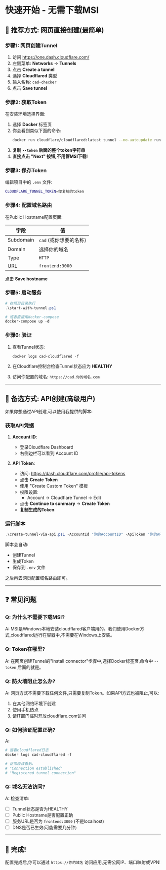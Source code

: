 # 快速开始 - 无需下载MSI

## 🎯 推荐方式: 网页直接创建(最简单)

### 步骤1: 网页创建Tunnel

1. 访问 https://one.dash.cloudflare.com/
2. 左侧菜单: **Networks** → **Tunnels**
3. 点击 **Create a tunnel**
4. 选择 **Cloudflared** 类型
5. 输入名称: `cad-checker`
6. 点击 **Save tunnel**

### 步骤2: 获取Token

在安装环境选择界面:

1. 选择 **Docker** 标签页
2. 你会看到类似下面的命令:
   ```bash
   docker run cloudflare/cloudflared:latest tunnel --no-autoupdate run --token eyJh...
   ```
3. **复制 `--token` 后面的整个token字符串**
4. **直接点击 "Next" 按钮,不用管MSI下载!**

### 步骤3: 保存Token

编辑项目中的 `.env` 文件:

```bash
CLOUDFLARE_TUNNEL_TOKEN=你复制的token
```

### 步骤4: 配置域名路由

在Public Hostname配置页面:

| 字段 | 值 |
|------|------|
| Subdomain | `cad` (或你想要的名称) |
| Domain | 选择你的域名 |
| Type | `HTTP` |
| URL | `frontend:3000` |

点击 **Save hostname**

### 步骤5: 启动服务

```powershell
# 在项目目录执行
.\start-with-tunnel.ps1

# 或者直接用docker-compose
docker-compose up -d
```

### 步骤6: 验证

1. 查看Tunnel状态:
   ```powershell
   docker logs cad-cloudflared -f
   ```
   
2. 在Cloudflare控制台检查Tunnel状态应为 **HEALTHY**

3. 访问你配置的域名: `https://cad.你的域名.com`

---

## 🔧 备选方式: API创建(高级用户)

如果你想通过API创建,可以使用我提供的脚本:

### 获取API凭据

1. **Account ID**: 
   - 登录Cloudflare Dashboard
   - 右侧边栏可以看到 Account ID

2. **API Token**:
   - 访问: https://dash.cloudflare.com/profile/api-tokens
   - 点击 **Create Token**
   - 使用 "Create Custom Token" 模板
   - 权限设置:
     - Account → Cloudflare Tunnel → Edit
   - 点击 **Continue to summary** → **Create Token**
   - **复制生成的Token**

### 运行脚本

```powershell
.\create-tunnel-via-api.ps1 -AccountId "你的AccountID" -ApiToken "你的APIToken"
```

脚本会自动:
- 创建Tunnel
- 生成Token
- 保存到 `.env` 文件

之后再去网页配置域名路由即可。

---

## ❓ 常见问题

### Q: 为什么不需要下载MSI?

A: MSI是Windows本地安装cloudflared客户端用的。我们使用Docker方式,cloudflared运行在容器中,不需要在Windows上安装。

### Q: Token在哪里?

A: 在网页创建Tunnel的"Install connector"步骤中,选择Docker标签页,命令中 `--token` 后面的就是。

### Q: 防火墙阻止怎么办?

A: 网页方式不需要下载任何文件,只需要复制Token。如果API方式也被阻止,可以:
1. 在其他网络环境下创建
2. 使用手机热点
3. 请IT部门临时开放cloudflare.com访问

### Q: 如何验证配置正确?

A: 
```powershell
# 查看cloudflared日志
docker logs cad-cloudflared -f

# 正常应该看到:
# "Connection established" 
# "Registered tunnel connection"
```

### Q: 域名无法访问?

A: 检查清单:
- [ ] Tunnel状态是否为HEALTHY
- [ ] Public Hostname是否配置正确
- [ ] 服务URL是否为 `frontend:3000` (不是localhost)
- [ ] DNS是否已生效(可能需要几分钟)

---

## 🎉 完成!

配置完成后,你可以通过 `https://你的域名` 访问应用,无需公网IP、端口映射或VPN!
